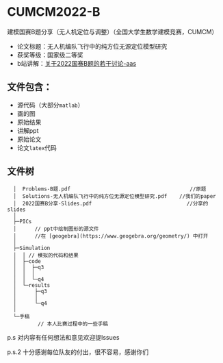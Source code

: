 # CUMCM2022-B
建模国赛B题分享（无人机定位与调整）（全国大学生数学建模竞赛，CUMCM）
- 论文标题：无人机编队飞行中的纯方位无源定位模型研究
- 获奖等级：国家级二等奖
- b站讲解：[关于2022国赛B题的若干讨论-aas](https://www.bilibili.com/video/BV1ou4y1Y7fR/)

## 文件包含：
- 源代码（大部分`matlab`）
- 画的图
- 原始结果
- 讲解ppt
- 原始论文
- 论文`latex`代码

## 文件树
      │  Problems-B题.pdf                                       //原题
      │  Solutions-无人机编队飞行中的纯方位无源定位模型研究.pdf    //我们的paper
      │  2022国赛B分享-Slides.pdf                               //分享的slides
      │
      ├─PICs
      │      // ppt中绘制图形的源文件 
      │      //在 [geogebra](https://www.geogebra.org/geometry/) 中打开
      │
      ├─Simulation
      │  │ // 模拟的代码和结果
      │  ├─code
      │  │  ├─q3
      │  │  │
      │  │  └─q4
      │  └─results
      │      ├─q3
      │      │
      │      └─q4
      │
      └─手稿
              // 本人比赛过程中的一些手稿
        



p.s 对内容有任何想法和意见欢迎提Issues

p.s.2 十分感谢每位队友的付出，很不容易，感谢你们

